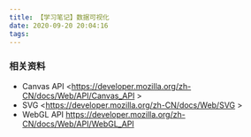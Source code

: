 ```yaml
---
title: 【学习笔记】数据可视化
date: 2020-09-20 20:04:16
tags:
---
```

### 相关资料
- Canvas API <https://developer.mozilla.org/zh-CN/docs/Web/API/Canvas_API >
- SVG <https://developer.mozilla.org/zh-CN/docs/Web/SVG >
- WebGL API <https://developer.mozilla.org/zh-CN/docs/Web/API/WebGL_API>